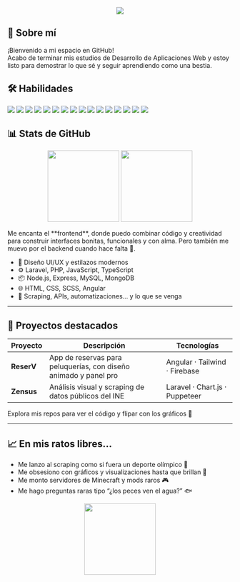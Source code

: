 <!-- Banner dinámico -->
<p align="center">
  <img src="https://capsule-render.vercel.app/api?type=waving&color=0:FF0080,100:7928CA&height=180&section=header&text=JoseMa%20DEV&fontSize=45&fontColor=fff&animation=twinkling" />
</p>

## 🧠 Sobre mí

¡Bienvenido a mi espacio en GitHub!  
Acabo de terminar mis estudios de Desarrollo de Aplicaciones Web y estoy listo para demostrar lo que sé y seguir aprendiendo como una bestia.

## 🛠️ Habilidades
<p>
  <!-- Front -->
  <img src="https://img.shields.io/badge/HTML5-E34F26?logo=html5&logoColor=white" />
  <img src="https://img.shields.io/badge/CSS3-1572B6?logo=css3&logoColor=white" />
  <img src="https://img.shields.io/badge/JavaScript-F7DF1E?logo=javascript&logoColor=black" />
  <img src="https://img.shields.io/badge/TypeScript-3178C6?logo=typescript&logoColor=white" />
  <img src="https://img.shields.io/badge/Angular-DD0031?logo=angular&logoColor=white" />
  <img src="https://img.shields.io/badge/Tailwind-06B6D4?logo=tailwindcss&logoColor=white" />
  <img src="https://img.shields.io/badge/SCSS-CC6699?logo=sass&logoColor=white" />
  <!-- Back -->
  <img src="https://img.shields.io/badge/PHP-777BB4?logo=php&logoColor=white" />
  <img src="https://img.shields.io/badge/Laravel-FF2D20?logo=laravel&logoColor=white" />
  <img src="https://img.shields.io/badge/Node.js-339933?logo=node.js&logoColor=white" />
  <img src="https://img.shields.io/badge/Express-000000?logo=express&logoColor=white" />
  <!-- DB -->
  <img src="https://img.shields.io/badge/MySQL-4479A1?logo=mysql&logoColor=white" />
  <img src="https://img.shields.io/badge/MongoDB-47A248?logo=mongodb&logoColor=white" />
  <!-- Otros -->
  <img src="https://img.shields.io/badge/Firebase-FFCA28?logo=firebase&logoColor=black" />
  <img src="https://img.shields.io/badge/Git-F05032?logo=git&logoColor=white" />
  <img src="https://img.shields.io/badge/Puppeteer-40B5A4?logo=puppeteer&logoColor=white" />
</p>

## 📊 Stats de GitHub
<p align="center">
  <img height="160" src="https://github-readme-stats.vercel.app/api?username=TUUSUARIO&show_icons=true&theme=radical&hide_border=true" />
  <img height="160" src="https://github-readme-streak-stats.herokuapp.com/?user=TUUSUARIO&theme=radical&hide_border=true" />
</p>
Me encanta el **frontend**, donde puedo combinar código y creatividad para construir interfaces bonitas, funcionales y con alma. Pero también me muevo por el backend cuando hace falta 💪.

- 🎨 Diseño UI/UX y estilazos modernos
- ⚙️ Laravel, PHP, JavaScript, TypeScript
- 📦 Node.js, Express, MySQL, MongoDB
- 🌐 HTML, CSS, SCSS, Angular
- 🤖 Scraping, APIs, automatizaciones... y lo que se venga

---

## 🚀 Proyectos destacados

| Proyecto | Descripción | Tecnologías |
|---------|-------------|-------------|
| **ReserV** | App de reservas para peluquerías, con diseño animado y panel pro | Angular · Tailwind · Firebase |
| **Zensus** | Análisis visual y scraping de datos públicos del INE | Laravel · Chart.js · Puppeteer |

Explora mis repos para ver el código y flipar con los gráficos 👀

---

## 📈 En mis ratos libres...

- Me lanzo al scraping como si fuera un deporte olímpico 🥇
- Me obsesiono con gráficos y visualizaciones hasta que brillan 🌈
- Me monto servidores de Minecraft y mods raros 🎮
- Me hago preguntas raras tipo “¿los peces ven el agua?” 🐟

<p align="center">
  <img height="160" src="https://github-readme-stats.vercel.app/api/top-langs/?username=TUUSUARIO&layout=compact&theme=radical&hide_border=true" />
</p>
